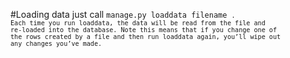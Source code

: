 #Loading data
 just call <code>manage.py loaddata filename <code>. Each time you run loaddata, the data will be read from the file and re-loaded into the database. Note this means that if you change one of the rows created by a file and then run loaddata again, you’ll wipe out any changes you’ve made.
